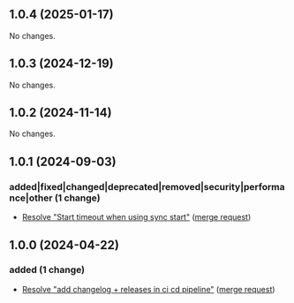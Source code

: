 ## 1.0.4 (2025-01-17)

No changes.

## 1.0.3 (2024-12-19)

No changes.

## 1.0.2 (2024-11-14)

No changes.

## 1.0.1 (2024-09-03)

### added|fixed|changed|deprecated|removed|security|performance|other (1 change)

- [Resolve "Start timeout when using sync start"](https://gitlab.jsc.fz-juelich.de/jupyterjsc/packages/jupyterhub-outpostspawner/-/commit/4dcc16722f1e322801c39e6ae64e2c6bbdf4cf2d) ([merge request](https://gitlab.jsc.fz-juelich.de/jupyterjsc/packages/jupyterhub-outpostspawner/-/merge_requests/4))

## 1.0.0 (2024-04-22)

### added (1 change)

- [Resolve "add changelog + releases in ci cd pipeline"](jupyterjsc/packages/jupyterhub-outpostspawner@f215e9c2ea33d5de5ff112e1a4b03d536b7f9ac3) ([merge request](jupyterjsc/packages/jupyterhub-outpostspawner!3))
